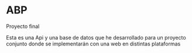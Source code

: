 # ABP
Proyecto final

Esta es una Api y una base de datos que he desarrollado para un proyecto conjunto donde se implementarán con una web en distintas plataformas
